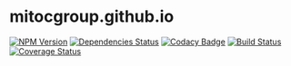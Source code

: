 # mitocgroup.github.io

[![NPM Version](https://img.shields.io/npm/v/@mitocgroup/deep-framework.svg)](https://npmjs.org/package/@mitocgroup/deep-framework)
[![Dependencies Status](https://david-dm.org/MitocGroup/mitocgroup.github.io.svg?branch=master)](https://david-dm.org/MitocGroup/mitocgroup.github.io)
[![Codacy Badge](https://www.codacy.com/project/badge/ec084c309f8f451eb75ef99c5eea5e97)](https://www.codacy.com/app/eistrati/mitocgroup-github-io)
[![Build Status](https://travis-ci.org/MitocGroup/mitocgroup.github.io.svg?branch=master)](https://travis-ci.org/MitocGroup/mitocgroup.github.io)
[![Coverage Status](https://coveralls.io/repos/MitocGroup/mitocgroup.github.io/badge.svg)](https://coveralls.io/r/MitocGroup/mitocgroup.github.io)
